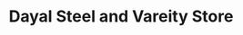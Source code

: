 ---
title: "Dayal Steel and Vareity Store"
url: /pune/dayal-steel-and-vareity-store/
shop: Kramladen
---